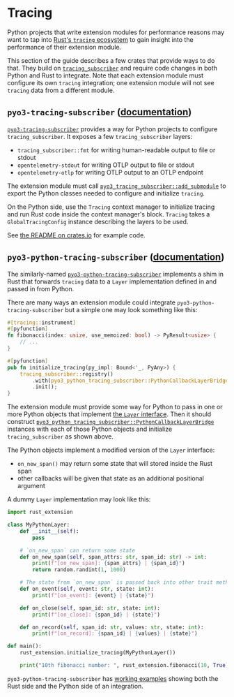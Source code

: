 # Tracing

Python projects that write extension modules for performance reasons may want to
tap into [Rust's `tracing` ecosystem] to gain insight into the performance of
their extension module.

This section of the guide describes a few crates that provide ways to do that.
They build on [`tracing_subscriber`][tracing-subscriber] and require code
changes in both Python and Rust to integrate. Note that each extension module
must configure its own `tracing` integration; one extension module will not see
`tracing` data from a different module.

## `pyo3-tracing-subscriber` ([documentation][pyo3-tracing-subscriber-docs])

[`pyo3-tracing-subscriber`][pyo3-tracing-subscriber] provides a way for Python
projects to configure `tracing_subscriber`. It exposes a few
`tracing_subscriber` layers:
- `tracing_subscriber::fmt` for writing human-readable output to file or stdout
- `opentelemetry-stdout` for writing OTLP output to file or stdout
- `opentelemetry-otlp` for writing OTLP output to an OTLP endpoint

The extension module must call [`pyo3_tracing_subscriber::add_submodule`][add-submodule]
to export the Python classes needed to configure and initialize `tracing`.

On the Python side, use the `Tracing` context manager to initialize tracing and
run Rust code inside the context manager's block. `Tracing` takes a
`GlobalTracingConfig` instance describing the layers to be used.

See [the README on crates.io][pyo3-tracing-subscriber]
for example code.

## `pyo3-python-tracing-subscriber` ([documentation][pyo3-python-tracing-subscriber-docs])

The similarly-named [`pyo3-python-tracing-subscriber`][pyo3-python-tracing-subscriber]
implements a shim in Rust that forwards `tracing` data to a `Layer`
implementation defined in and passed in from Python.

There are many ways an extension module could integrate `pyo3-python-tracing-subscriber`
but a simple one may look something like this:
```rust
#[tracing::instrument]
#[pyfunction]
fn fibonacci(index: usize, use_memoized: bool) -> PyResult<usize> {
    // ...
}

#[pyfunction]
pub fn initialize_tracing(py_impl: Bound<'_, PyAny>) {
    tracing_subscriber::registry()
        .with(pyo3_python_tracing_subscriber::PythonCallbackLayerBridge::new(py_impl))
        .init();
}
```
The extension module must provide some way for Python to pass in one or more
Python objects that implement [the `Layer` interface]. Then it should construct
[`pyo3_python_tracing_subscriber::PythonCallbackLayerBridge`][PythonCallbackLayerBridge]
instances with each of those Python objects and initialize `tracing_subscriber`
as shown above.

The Python objects implement a modified version of the `Layer` interface:
- `on_new_span()` may return some state that will stored inside the Rust span
- other callbacks will be given that state as an additional positional argument

A dummy `Layer` implementation may look like this:
```python
import rust_extension

class MyPythonLayer:
    def __init__(self):
        pass

    # `on_new_span` can return some state
    def on_new_span(self, span_attrs: str, span_id: str) -> int:
        print(f"[on_new_span]: {span_attrs} | {span_id}")
        return random.randint(1, 1000)

    # The state from `on_new_span` is passed back into other trait methods
    def on_event(self, event: str, state: int):
        print(f"[on_event]: {event} | {state}")

    def on_close(self, span_id: str, state: int):
        print(f"[on_close]: {span_id} | {state}")

    def on_record(self, span_id: str, values: str, state: int):
        print(f"[on_record]: {span_id} | {values} | {state}")

def main():
    rust_extension.initialize_tracing(MyPythonLayer())

    print("10th fibonacci number: ", rust_extension.fibonacci(10, True))
```

`pyo3-python-tracing-subscriber` has [working examples]
showing both the Rust side and the Python side of an integration.

[pyo3-tracing-subscriber]: https://crates.io/crates/pyo3-tracing-subscriber
[pyo3-tracing-subscriber-docs]: https://docs.rs/pyo3-tracing-subscriber
[add-submodule]: https://docs.rs/pyo3-tracing-subscriber/*/pyo3_tracing_subscriber/fn.add_submodule.html

[pyo3-python-tracing-subscriber]: https://crates.io/crates/pyo3-python-tracing-subscriber
[pyo3-python-tracing-subscriber-docs]: https://docs.rs/pyo3-python-tracing-subscriber
[PythonCallbackLayerBridge]: https://docs.rs/pyo3-python-tracing-subscriber/*/pyo3_python_tracing_subscriber/struct.PythonCallbackLayerBridge.html
[working examples]: https://github.com/getsentry/pyo3-python-tracing-subscriber/tree/main/demo

[Rust's `tracing` ecosystem]: https://crates.io/crates/tracing
[tracing-subscriber]: https://docs.rs/tracing-subscriber/*/tracing_subscriber/
[the `Layer` interface]: https://docs.rs/tracing-subscriber/*/tracing_subscriber/layer/trait.Layer.html
